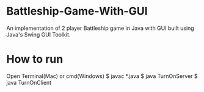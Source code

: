 # Battleship-Game-With-GUI
An implementation of 2 player Battleship game in Java with GUI built using Java's Swing GUI Toolkit.

# How to run
Open Terminal(Mac) or cmd(Windows)
$ javac *.java
$ java TurnOnServer
$ java TurnOnClient
